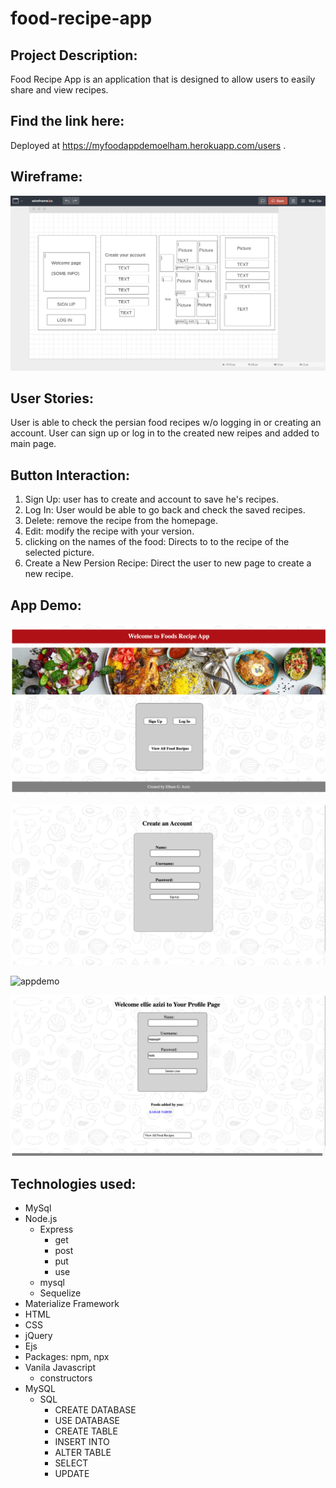 # food-recipe-app

## Project Description:

Food Recipe App is an application that is designed to allow users to easily share and view recipes.

## Find the link here:

Deployed at https://myfoodappdemoelham.herokuapp.com/users .

## Wireframe:

![wireframe](./Wireframe.png)

## User Stories:

User is able to check the persian food recipes w/o logging in or creating an account. User can sign up or log in to the created new reipes and added to main page. 


## Button Interaction:

1. Sign Up: user has to create and account to save he's recipes.
2. Log In: User would be able to go back and check the saved recipes.
3. Delete: remove the recipe from the homepage.
4. Edit: modify the recipe with your version.
5. clicking on the names of the food: Directs to to the recipe of the selected picture. 
6. Create a New Persion Recipe: Direct the user to new page to create a new recipe. 

## App Demo: 

![appdemo](./food-app-mainpage.png)

![appdemo](./food-app-mainpage1.png)

![appdemo](./food-app-mainpage2.png)

![appdemo](./food-app-mainpage3.png)

## Technologies used:
- MySql
- Node.js
    - Express
        - get
        - post
        - put
        - use
    - mysql
    - Sequelize
- Materialize Framework
- HTML
- CSS
- jQuery
- Ejs
- Packages: npm, npx
- Vanila Javascript
    - constructors
- MySQL
    - SQL
        - CREATE DATABASE
        - USE DATABASE
        - CREATE TABLE
        - INSERT INTO
        - ALTER TABLE
        - SELECT
        - UPDATE
